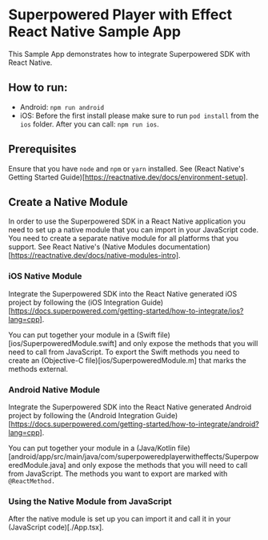 # Superpowered Player with Effect React Native Sample App

This Sample App demonstrates how to integrate Superpowered SDK with React Native.

## How to run:
* Android: `npm run android`
* iOS: Before the first install please make sure to run `pod install` from the `ios` folder. After you can call: `npm run ios`. 

## Prerequisites
Ensure that you have `node` and `npm` or `yarn` installed. See (React Native's Getting Started Guide)[https://reactnative.dev/docs/environment-setup].

## Create a Native Module
In order to use the Superpowered SDK in a React Native application you need to set up a native module that you can import in your JavaScript code. You need to create a separate native module for all platforms that you support. See React Native's (Native Modules documentation)[https://reactnative.dev/docs/native-modules-intro].

### iOS Native Module
Integrate the Superpowered SDK into the React Native generated iOS project by following the (iOS Integration Guide)[https://docs.superpowered.com/getting-started/how-to-integrate/ios?lang=cpp].

You can put together your module in a (Swift file)[ios/SuperpoweredModule.swift] and only expose the methods that you will need to call from JavaScript. To export the Swift methods you need to create an (Objective-C file)[ios/SuperpoweredModule.m] that marks the methods external.

### Android Native Module
Integrate the Superpowered SDK into the React Native generated Android project by following the (Android Integration Guide)[https://docs.superpowered.com/getting-started/how-to-integrate/android?lang=cpp].

You can put together your module in a (Java/Kotlin file)[android/app/src/main/java/com/superpoweredplayerwitheffects/SuperpoweredModule.java] and only expose the methods that you will need to call from JavaScript. The methods you want to export are marked with `@ReactMethod.`

### Using the Native Module from JavaScript
After the native module is set up you can import it and call it in your (JavaScript code)[./App.tsx].